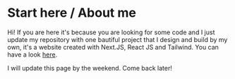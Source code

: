 # Start here / About me

Hi! If you are here it's because you are looking for some code and I just update
my repository with one bautiful project that I design and build by my own, it's
a website created with Next.JS, React JS and Tailwind. You can have a look [here](https://github.com/Ewerton12F/test-website).

I will update this page by the weekend. Come back later!
